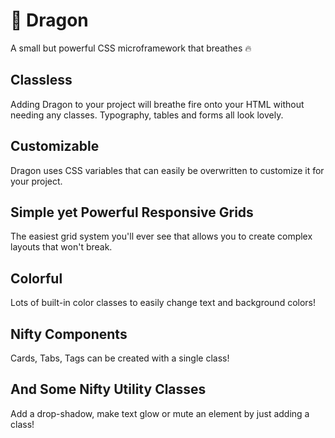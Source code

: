 # 🐲 Dragon
A small but powerful CSS microframework that breathes 🔥

## Classless
Adding Dragon to your project will breathe fire onto your HTML without needing any classes. Typography, tables and forms all look lovely.

## Customizable
Dragon uses CSS variables that can easily be overwritten to customize it for your project.

## Simple yet Powerful Responsive Grids
The easiest grid system you'll ever see that allows you to create complex layouts that won't break.

## Colorful
Lots of built-in color classes to easily change text and background colors!

## Nifty Components
Cards, Tabs, Tags can be created with a single class!

## And Some Nifty Utility Classes
Add a drop-shadow, make text glow or mute an element by just adding a class!
